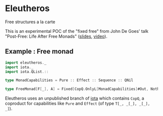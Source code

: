 # Eleutheros

Free structures a la carte

This is an experimental POC of the "fixed free" from John De Goes' talk "Post-Free: Life After Free Monads" ([slides][post-free-slides], [video][post-free-video]).

## Example : Free monad

```scala
import eleutheros._
import iota._
import iota.QList.::

type MonadCapabilities = Pure :: Effect :: Sequence :: QNil

type FreeMonad[F[_], A] = Fixed[CopQ.OnlyL[MonadCapabilities]#Out, Nothing, F, A]
```

Eleutheros uses an unpublished branch of [iota][iota] which contains `CopQ`, a coproduct for capabilities like `Pure` and `Effect` (of type `T[_, _[_], _[_], _]`).


[iota]: https://github.com/47deg/iota
[post-free-slides]: https://www.slideshare.net/jdegoes/postfree-life-after-free-monads
[post-free-video]: https://www.youtube.com/watch?v=A-lmrvsUi2Y
